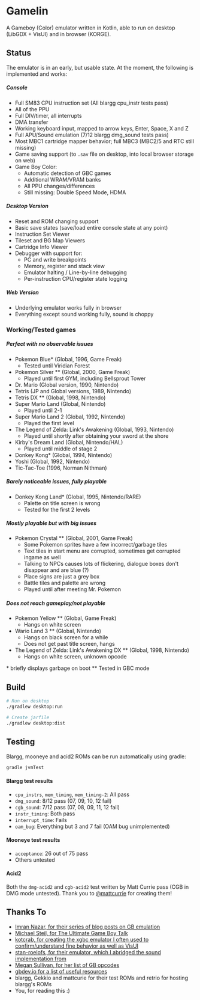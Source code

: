# Gamelin
A Gameboy (Color) emulator written in Kotlin, able to run on desktop (LibGDX + VisUI) and in browser (KORGE).

## Status
The emulator is in an early, but usable state. At the moment, the following is implemented and works:

##### Console
- Full SM83 CPU instruction set (All blargg cpu_instr tests pass)
- All of the PPU
- Full DIV/timer, all interrupts
- DMA transfer
- Working keyboard input, mapped to arrow keys, Enter, Space, X and Z
- Full APU/Sound emulation (7/12 blargg dmg_sound tests pass)
- Most MBC1 cartridge mapper behavior; full MBC3 (MBC2/5 and RTC still missing)
- Game saving support (to `.sav` file on desktop, into local browser storage on web)
- Game Boy Color:
    - Automatic detection of GBC games
    - Additional WRAM/VRAM banks
    - All PPU changes/differences
    - Still missing: Double Speed Mode, HDMA

##### Desktop Version
- Reset and ROM changing support
- Basic save states (save/load entire console state at any point)
- Instruction Set Viewer
- Tileset and BG Map Viewers
- Cartridge Info Viewer
- Debugger with support for:
    - PC and write breakpoints
    - Memory, register and stack view
    - Emulator halting / Line-by-line debugging
    - Per-instruction CPU/register state logging

##### Web Version
- Underlying emulator works fully in browser
- Everything except sound working fully, sound is choppy

### Working/Tested games
##### Perfect with no observable issues
- Pokemon Blue* (Global, 1996, Game Freak)
    - Tested until Viridian Forest
- Pokemon Silver ** (Global, 2000, Game Freak)
    - Played until first GYM, including Bellsprout Tower
- Dr. Mario (Global version, 1990, Nintendo)
- Tetris (JP and Global versions, 1989, Nintendo)
- Tetris DX ** (Global, 1998, Nintendo)
- Super Mario Land (Global, Nintendo)
    - Played until 2-1
- Super Mario Land 2 (Global, 1992, Nintendo)
    - Played the first level
- The Legend of Zelda: Link's Awakening (Global, 1993, Nintendo)
    - Played until shortly after obtaining your sword at the shore
- Kirby's Dream Land (Global, Nintendo/HAL)
    - Played until middle of stage 2
- Donkey Kong* (Global, 1994, Nintendo)
- Yoshi (Global, 1992, Nintendo)
- Tic-Tac-Toe (1996, Norman Nithman)

##### Barely noticeable issues, fully playable
- Donkey Kong Land* (Global, 1995, Nintendo/RARE)
    - Palette on title screen is wrong
    - Tested for the first 2 levels

##### Mostly playable but with big issues
- Pokemon Crystal ** (Global, 2001, Game Freak)
    - Some Pokemon sprites have a few incorrect/garbage tiles
    - Text tiles in start menu are corrupted, sometimes get corrupted ingame as well
    - Talking to NPCs causes lots of flickering, dialogue boxes don't disappear and are blue (?)
    - Place signs are just a grey box
    - Battle tiles and palette are wrong
    - Played until after meeting Mr. Pokemon

##### Does not reach gameplay/not playable
- Pokemon Yellow ** (Global, Game Freak)
    - Hangs on white screen
- Wario Land 3 ** (Global, Nintendo)
    - Hangs on black screen for a while
    - Does not get past title screen, hangs
- The Legend of Zelda: Link's Awakening DX ** (Global, 1998, Nintendo)
    - Hangs on white screen, unknown opcode

\* briefly displays garbage on boot
\** Tested in GBC mode

## Build
``` bash
# Run on desktop
./gradlew desktop:run

# Create jarfile
./gradlew desktop:dist
```

## Testing
Blargg, mooneye and acid2 ROMs can be run automatically using gradle:
```bash
gradle jvmTest
```

#### Blargg test results
- `cpu_instrs`, `mem_timing`, `mem_timing-2`: All pass
- `dmg_sound`: 8/12 pass (07, 09, 10, 12 fail)
- `cgb_sound`: 7/12 pass (07, 08, 09, 11, 12 fail)
- `instr_timing`: Both pass
- `interrupt_time`: Fails
- `oam_bug`: Everything but 3 and 7 fail (OAM bug unimplemented)

#### Mooneye test results
- `acceptance`: 26 out of 75 pass
- Others untested

#### Acid2
Both the `dmg-acid2` and `cgb-acid2` test written by Matt Currie pass (CGB in DMG mode untested).
Thank you to [@mattcurrie](https://github.com/mattcurrie) for creating them!

## Thanks To
- [Imran Nazar, for their series of blog posts on GB emulation](http://imrannazar.com/GameBoy-Emulation-in-JavaScript:-The-CPU)
- [Michael Steil, for The Ultimate Game Boy Talk](https://media.ccc.de/v/33c3-8029-the_ultimate_game_boy_talk)
- [kotcrab, for creating the xgbc emulator I often used to confirm/understand fine behavior as well as VisUI](https://github.com/kotcrab/xgbc)
- [stan-roelofs, for their emulator, which I abridged the sound implementation from](https://github.com/stan-roelofs/Kotlin-Gameboy-Emulator)
- [Megan Sullivan, for her list of GB opcodes](https://meganesulli.com/blog/game-boy-opcodes)
- [gbdev.io for a list of useful resources](https://gbdev.io)
- blargg, Gekkio and mattcurie for their test ROMs and retrio for hosting blargg's ROMs
- You, for reading this :)
